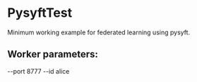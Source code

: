 # PysyftTest
Minimum working example for federated learning using pysyft.

## Worker parameters:
--port 8777 --id alice